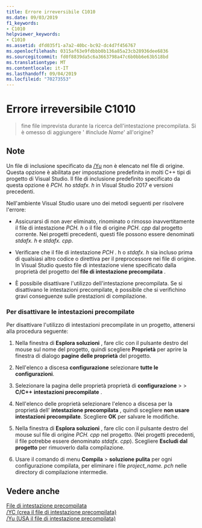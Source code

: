 ```yaml
---
title: Errore irreversibile C1010
ms.date: 09/03/2019
f1_keywords:
- C1010
helpviewer_keywords:
- C1010
ms.assetid: dfd035f1-a7a2-40bc-bc92-dc4d7f456767
ms.openlocfilehash: 0315af63e9fdbbb0b136a85a23cb28936dee6836
ms.sourcegitcommit: fd0f8839da5c6a3663798a47c6b0bb6e63b518bd
ms.translationtype: MT
ms.contentlocale: it-IT
ms.lasthandoff: 09/04/2019
ms.locfileid: "70273553"
---
```

# <a name="fatal-error-c1010"></a>Errore irreversibile C1010

> fine file imprevista durante la ricerca dell'intestazione precompilata. Si è omesso di aggiungere ' #include *Name*' all'origine?

## <a name="remarks"></a>Note

Un file di inclusione specificato da [/Yu](../../build/reference/yu-use-precompiled-header-file.md) non è elencato nel file di origine. Questa opzione è abilitata per impostazione predefinita in molti C++ tipi di progetto di Visual Studio. Il file di inclusione predefinito specificato da questa opzione è *PCH. h*o *stdafx. h* in Visual Studio 2017 e versioni precedenti.

Nell'ambiente Visual Studio usare uno dei metodi seguenti per risolvere l'errore:

- Assicurarsi di non aver eliminato, rinominato o rimosso inavvertitamente il file di intestazione *PCH. h* o il file di origine *PCH. cpp* dal progetto corrente. Nei progetti precedenti, questi file possono essere denominati *stdafx. h* e *stdafx. cpp*.

- Verificare che il file di intestazione *PCH* . h o *stdafx. h* sia incluso prima di qualsiasi altro codice o direttiva per il preprocessore nei file di origine. In Visual Studio questo file di intestazione viene specificato dalla proprietà del progetto del **file di intestazione precompilata** .

- È possibile disattivare l'utilizzo dell'intestazione precompilata. Se si disattivano le intestazioni precompilate, è possibile che si verifichino gravi conseguenze sulle prestazioni di compilazione.

### <a name="to-turn-off-precompiled-headers"></a>Per disattivare le intestazioni precompilate

Per disattivare l'utilizzo di intestazioni precompilate in un progetto, attenersi alla procedura seguente:

1. Nella finestra di **Esplora soluzioni** , fare clic con il pulsante destro del mouse sul nome del progetto, quindi scegliere **Proprietà** per aprire la finestra di dialogo **pagine delle proprietà** del progetto.

1. Nell'elenco a discesa **configurazione** selezionare **tutte le configurazioni**.

1. Selezionare la pagina delle proprietà proprietà di **configurazione** >  > **C/C++** **intestazioni precompilate** .

1. Nell'elenco delle proprietà selezionare l'elenco a discesa per la proprietà dell' **intestazione precompilata** , quindi scegliere **non usare intestazioni precompilate**. Scegliere **OK** per salvare le modifiche.

1. Nella finestra di **Esplora soluzioni** , fare clic con il pulsante destro del mouse sul file di origine *PCH. cpp* nel progetto. (Nei progetti precedenti, il file potrebbe essere denominato *stdafx. cpp*). Scegliere **Escludi dal progetto** per rimuoverlo dalla compilazione.

1. Usare il comando di menu **Compila** > **soluzione pulita** per ogni configurazione compilata, per eliminare i file *project_name. pch* nelle directory di compilazione intermedie.

## <a name="see-also"></a>Vedere anche

[File di intestazione precompilata](../../build/creating-precompiled-header-files.md)\
[/YC (crea il file di intestazione precompilata)](../../build/reference/yc-create-precompiled-header-file.md)\
[/Yu (USA il file di intestazione precompilata)](../../build/reference/yu-use-precompiled-header-file.md)